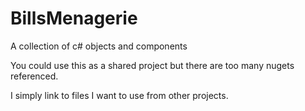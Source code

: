 # BillsMenagerie
A collection of c# objects and components

You could use this as a shared project but there are too many nugets referenced.

I simply link to files I want to use from other projects.
